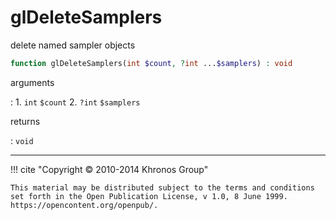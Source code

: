 # glDeleteSamplers
delete named sampler objects

```php
function glDeleteSamplers(int $count, ?int ...$samplers) : void
```

arguments

:    1. `int` `$count` 
    2. `?int` `$samplers` 

returns

:    `void` 

---
     

!!! cite "Copyright © 2010-2014 Khronos Group"

    This material may be distributed subject to the terms and conditions set forth in the Open Publication License, v 1.0, 8 June 1999. https://opencontent.org/openpub/.